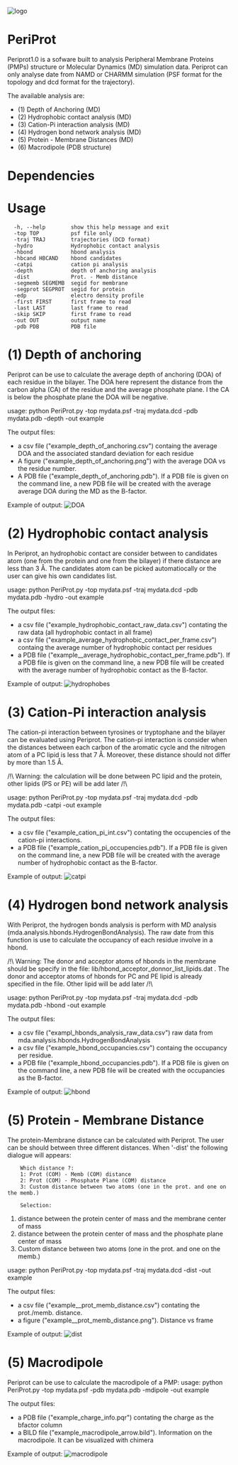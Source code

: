 
![](images/logo_periprot.png "logo" )
# PeriProt

Periprot1.0 is a sofware built to analysis Peripheral Membrane Proteins (PMPs) structure or Molecular Dynamics (MD) simulation data. Periprot can only analyse date from NAMD or CHARMM simulation (PSF format for the topology and dcd format for the trajectory). 

The available analysis are:

 - (1) Depth of Anchoring (MD)
 - (2) Hydrophobic contact analysis (MD)
 - (3) Cation-Pi interaction analysis (MD)
 - (4) Hydrogen bond network analysis (MD)
 - (5) Protein - Membrane Distances (MD)
 - (6) Macrodipole (PDB structure)

# Dependencies

# Usage

```text
  -h, --help        show this help message and exit
  -top TOP          psf file only
  -traj TRAJ        trajectories (DCD format)
  -hydro            Hydrophobic contact analysis
  -hbond            hbond analysis
  -hbcand HBCAND    hbond candidates
  -catpi            cation pi analysis
  -depth            depth of anchoring analysis
  -dist             Prot. - Memb distance
  -segmemb SEGMEMB  segid for membrane
  -segprot SEGPROT  segid for protein
  -edp              electro density profile
  -first FIRST      first frame to read
  -last LAST        last frame to read
  -skip SKIP        first frame to read
  -out OUT          output name
  -pdb PDB          PDB file
```

 # (1) Depth of anchoring
 

Periprot can be use to calculate the average depth of anchoring (DOA) of each residue in the bilayer. The DOA here represent the distance from the carbon alpha (CA) of the residue and the average phosphate plane. I the CA is below the phosphate plane the DOA will be negative.

usage: python PeriProt.py -top mydata.psf -traj mydata.dcd -pdb mydata.pdb -depth -out example

The output files:
 - a csv file ("example_depth_of_anchoring.csv") containg the average DOA and the associated standard deviation for each residue
 - A figure ("example_depth_of_anchoring.png") with the average DOA vs the residue number.
 - A PDB file ("example_depth_of_anchoring.pdb"). If a PDB file is given on the command line, a new PDB file will be created with the average average DOA during the MD as the B-factor. 

Example of output:
 ![](images/doa_out_example.png "DOA" )

 # (2) Hydrophobic contact analysis
 
In Periprot, an hydrophobic contact are consider between to candidates atom (one from the protein and one from the bilayer) if there distance are less than 3 Å. The candidates atom can be picked automatiocally or the user can give his own candidates list.

usage: python PeriProt.py -top mydata.psf -traj mydata.dcd -pdb mydata.pdb -hydro -out example

The output files:
 - a csv file ("example_hydrophobic_contact_raw_data.csv") contating the raw data (all hydrophobic contact in all frame)
 - a csv file ("example_average_hydrophobic_contact_per_frame.csv") containg the average number of hydrophobic contact per residues
 - a PDB file ("example__average_hydrophobic_contact_per_frame.pdb"). If a PDB file is given on the command line, a new PDB file will be created with the average number of hydrophobic contact as the B-factor. 
 
Example of output:
![](images/hydrophobic_out_example.png "hydrophobes" )

# (3) Cation-Pi interaction analysis
The cation-pi interaction between tyrosines or tryptophane and the bilayer can be evaluated using Periprot. The cation-pi interaction is consider when the distances between each carbon of the aromatic cycle and the nitrogen atom of a PC lipid is less that 7 Å. Moreover, these distance should not differ by more than 1.5 Å.

/!\ Warning: the calculation will be done between PC lipid and the protein, other lipids (PS or PE) will be add later /!\

usage: python PeriProt.py -top mydata.psf -traj mydata.dcd -pdb mydata.pdb -catpi -out example

The output files:
 - a csv file ("example_cation_pi_int.csv") contating the occupencies of the cation-pi interactions.
 - a PDB file ("example_cation_pi_occupencies.pdb"). If a PDB file is given on the command line, a new PDB file will be created with the average number of hydrophobic contact as the B-factor. 
 
 Example of output:
 ![](images/cation_pi_out_example.png "catpi" )


# (4) Hydrogen bond network analysis

With Periprot, the hydrogen bonds analysis is perform with MD analysis (mda.analysis.hbonds.HydrogenBondAnalysis). The raw date from this function is use to calculate the occupancy of each residue involve in a hbond.

/!\ Warning: The donor and acceptor atoms of hbonds in the membrane should be specify in the file: lib/hbond_acceptor_donnor_list_lipids.dat . The donor and acceptor atoms of hbonds for PC and PE lipid is already specified in the file. Other lipid will be add later  /!\

usage: python PeriProt.py -top mydata.psf -traj mydata.dcd -pdb mydata.pdb -hbond -out example

The output files:
 - a csv file ("exampl_hbonds_analysis_raw_data.csv") raw data from mda.analysis.hbonds.HydrogenBondAnalysis
 - a csv file ("example_hbond_occupancies.csv") containg the occupancy per residue.
 - a PDB file ("example_hbond_occupancies.pdb"). If a PDB file is given on the command line, a new PDB file will be created with the occupancies as the B-factor. 
 
 Example of output:
 ![](images/hbond_out_example.png  "hbond" )
 

# (5) Protein - Membrane Distance

The protein-Membrane distance can be calculated with Periprot. The user can be should between three different distances. When '-dist' the following dialogue will appears:
```text
    Which distance ?:
    1: Prot (COM) - Memb (COM) distance
    2: Prot (COM) - Phosphate Plane (COM) distance
    3: Custom distance between two atoms (one in the prot. and one on the memb.)
    
    Selection:
```

1) distance between the protein center of mass and the membrane center of mass
2) distance between the protein center of mass and the phosphate plane center of mass
3) Custom distance between two atoms (one in the prot. and one on the memb.)

usage: python PeriProt.py -top mydata.psf -traj mydata.dcd -dist -out example

The output files:
 - a csv file ("example__prot_memb_distance.csv") contating the prot./memb. distance.
 - a figure ("example__prot_memb_distance.png"). Distance vs frame

Example of output:
 ![](images/distance_out_example.png "dist" )

# (5) Macrodipole
Periprot can be use to calculate the macrodipole of a PMP:
usage: python PeriProt.py -top mydata.psf -pdb mydata.pdb -mdipole -out example

The output files:
 - a PDB file ("example_charge_info.pqr") contating the charge as the bfactor column
 - a BILD file ("example_macrodipole_arrow.bild"). Information on the macrodipole. It can be visualized with chimera


Example of output:
 ![](images/macrodipole_out_example.png "macrodipole" )
